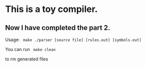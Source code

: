 This is a toy compiler.
==
Now I have completed the part 2.
--

Usage:
<code>
    make
    ./parser [source file] [rules.out] [symbols.out]
</code>

You can run
<code>
    make clean
</code>

to rm generated files

